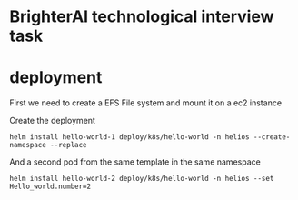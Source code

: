 # BrighterAI technological interview task

# deployment

First we need to create a EFS File system and mount it on a ec2 instance


Create the deployment

```shell
helm install hello-world-1 deploy/k8s/hello-world -n helios --create-namespace --replace
```

And a second pod from the same template in the same namespace

```
helm install hello-world-2 deploy/k8s/hello-world -n helios --set Hello_world.number=2
```